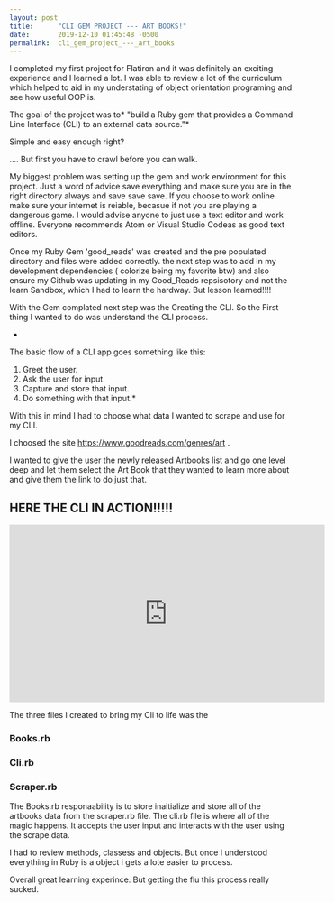 ```yaml
---
layout: post
title:      "CLI GEM PROJECT --- ART BOOKS!"
date:       2019-12-10 01:45:48 -0500
permalink:  cli_gem_project_---_art_books
---
```


I completed my first project for Flatiron  and it was definitely an exciting experience and I learned a lot. I was able to review a lot of the curriculum which helped to aid in my understating of object orientation programing  and see how useful OOP is.

The goal of the project was to* "build a Ruby gem that provides a Command Line Interface (CLI) to an external data source."*
 

Simple and easy enough right?

 …. But first you have to crawl before you can walk.
 
 My biggest problem was setting up the gem and work environment for this project. Just a word of advice save everything and make sure you are in the right directory always and save save save. If you choose to work online make sure your internet is reiable, becasue if not you are playing a dangerous game. I would advise anyone to just use a text editor and work offline. Everyone recommends Atom or Visual Studio Codeas as good text editors.
 
Once my  Ruby Gem 'good_reads'  was created and the pre populated directory and files  were added correctly. 
 the next step was  to add in my development dependencies ( colorize being my favorite btw) and also ensure my Github was updating in my Good_Reads repsisotory and not the learn Sandbox, which I had to learn the hardway. 
 But lesson learned!!!!
 
 With the Gem complated next step was the Creating the CLI. So the First thing I wanted to do was  understand the CLI process. 
 
*
The basic flow of a CLI app goes something like this:
1.	Greet the user.
2.	Ask the user for input.
3.	Capture and store that input.
4.	Do something with that input.*


With this in mind I had to choose what data I wanted to scrape and use for my CLI.

I choosed the site https://www.goodreads.com/genres/art . 

I wanted to give the user the newly released Artbooks list and go one level deep and let them select the Art Book that they wanted to learn more about and give them the link to do just that.

## HERE THE CLI IN ACTION!!!!!

<iframe width="560" height="315" src="https://www.youtube.com/embed/tKxmaIXt5_A" frameborder="0" allow="accelerometer; autoplay; encrypted-media; gyroscope; picture-in-picture" allowfullscreen></iframe>


 The three files I created to bring my Cli to life was the 
### Books.rb
### Cli.rb
### Scraper.rb

The Books.rb responaability is to store inaitialize and store all of the artbooks data from the scraper.rb file. The cli.rb file is where all of the magic happens. It accepts the user input and interacts with the user using the scrape data.




I had to review methods, classess and objects. But once I understood everything in Ruby is a object i gets a lote easier to process.

Overall great learning experince. But getting the flu this process really sucked. 

 




 



